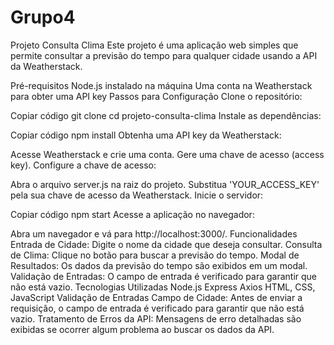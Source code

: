 # Grupo4

Projeto Consulta Clima
Este projeto é uma aplicação web simples que permite consultar a previsão do tempo para qualquer cidade usando a API da Weatherstack.


Pré-requisitos
Node.js instalado na máquina
Uma conta na Weatherstack para obter uma API key
Passos para Configuração
Clone o repositório:


Copiar código
git clone <URL-do-repositorio>
cd projeto-consulta-clima
Instale as dependências:

Copiar código
npm install
Obtenha uma API key da Weatherstack:

Acesse Weatherstack e crie uma conta.
Gere uma chave de acesso (access key).
Configure a chave de acesso:

Abra o arquivo server.js na raiz do projeto.
Substitua 'YOUR_ACCESS_KEY' pela sua chave de acesso da Weatherstack.
Inicie o servidor:

Copiar código
npm start
Acesse a aplicação no navegador:

Abra um navegador e vá para http://localhost:3000/.
Funcionalidades
Entrada de Cidade: Digite o nome da cidade que deseja consultar.
Consulta de Clima: Clique no botão para buscar a previsão do tempo.
Modal de Resultados: Os dados da previsão do tempo são exibidos em um modal.
Validação de Entradas: O campo de entrada é verificado para garantir que não está vazio.
Tecnologias Utilizadas
Node.js
Express
Axios
HTML, CSS, JavaScript
Validação de Entradas
Campo de Cidade: Antes de enviar a requisição, o campo de entrada é verificado para garantir que não está vazio.
Tratamento de Erros da API: Mensagens de erro detalhadas são exibidas se ocorrer algum problema ao buscar os dados da API.
